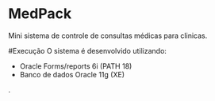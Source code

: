 # MedPack
Mini sistema de controle de consultas médicas para clinicas.

#Execução
O sistema é desenvolvido utilizando: 
<ul>
<li>Oracle Forms/reports 6i (PATH 18)  </li>
<li>Banco de dados Oracle 11g (XE)</li>
</ul>.
